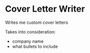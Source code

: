 # Cover Letter Writer

Writes me custom cover letters

  Takes into consideration:  
  
- company name
- what bullets to include

